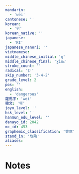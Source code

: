 ```yaml
---
mandarin:
  - 'wēi'
cantonese: ''
korean:
  - '위'
korean_native: ''
japanese:
  - 'KI'
japanese_nanori: ''
vietnamese:
middle_chinese_initial: 'ŋ'
middle_chinese_final: 'ɣiuᴇ'
stroke_count: ''
radical: '卩'
skip_number: '3-4-2'
grade_level: 2
pos: ''
english:
  - 'dangerous'
羅馬字: 'wei'
韓文: '웨'
joyo_level: ''
hsk_level: ''
hanmun_edu_level: ''
danayo_id: 2042
mc_id: 453
graphemic_classification: '會意'
stand_in: '危険'
aliases:
---
```


# Notes
